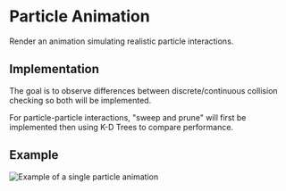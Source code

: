 # Particle Animation
Render an animation simulating realistic particle interactions.
## Implementation
The goal is to observe differences between discrete/continuous collision checking so both will be implemented.

For particle-particle interactions, "sweep and prune" will first be implemented then using K-D Trees to compare performance.


## Example
![Example of a single particle animation](https://github.com/ericsodev/ParticleAnimation/blob/main/single_example.gif)
